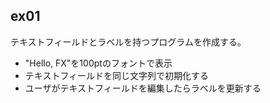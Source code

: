 ## ex01

テキストフィールドとラベルを持つプログラムを作成する。

* "Hello, FX"を100ptのフォントで表示
* テキストフィールドを同じ文字列で初期化する
* ユーザがテキストフィールドを編集したらラベルを更新する


